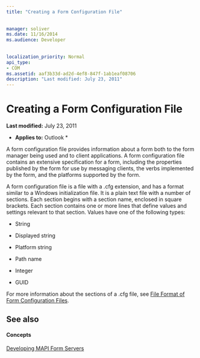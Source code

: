```yaml
---
title: "Creating a Form Configuration File"
 
 
manager: soliver
ms.date: 11/16/2014
ms.audience: Developer
 
 
localization_priority: Normal
api_type:
- COM
ms.assetid: aaf3b33d-ad2d-4ef8-847f-1ab1eaf08706
description: "Last modified: July 23, 2011"
---
```


# Creating a Form Configuration File

 **Last modified:** July 23, 2011 
  
 * **Applies to:** Outlook * 
  
A form configuration file provides information about a form both to the form manager being used and to client applications. A form configuration file contains an extensive specification for a form, including the properties published by the form for use by messaging clients, the verbs implemented by the form, and the platforms supported by the form.
  
A form configuration file is a file with a .cfg extension, and has a format similar to a Windows initialization file. It is a plain text file with a number of sections. Each section begins with a section name, enclosed in square brackets. Each section contains one or more lines that define values and settings relevant to that section. Values have one of the following types:
  
- String
    
- Displayed string
    
- Platform string
    
- Path name
    
- Integer
    
- GUID
    
For more information about the sections of a .cfg file, see [File Format of Form Configuration Files](file-format-of-form-configuration-files.md).
  
## See also

#### Concepts

[Developing MAPI Form Servers](developing-mapi-form-servers.md)

